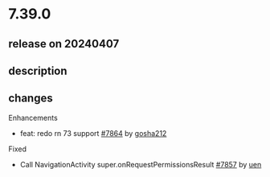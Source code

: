 # 7.39.0

## release on 20240407

## description

## changes

Enhancements

* feat: redo rn 73 support <a href="https://github.com/wix/react-native-navigation/pull/7864" data-hovercard-type="pull_request" data-hovercard-url="/wix/react-native-navigation/pull/7864/hovercard">#7864</a> by <a href="https://github.com/gosha212">gosha212</a>

Fixed

* Call NavigationActivity super.onRequestPermissionsResult <a href="https://github.com/wix/react-native-navigation/pull/7857" data-hovercard-type="pull_request" data-hovercard-url="/wix/react-native-navigation/pull/7857/hovercard">#7857</a> by <a href="https://github.com/uen">uen</a>


